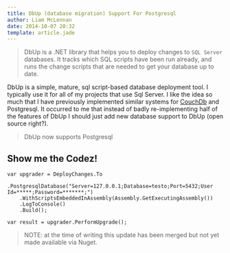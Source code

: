 ```yaml
---
title: DbUp (database migration) Support For Postgresql
author: Liam McLennan
date: 2014-10-07 20:32
template: article.jade
---
```


> DbUp is a .NET library that helps you to deploy changes to `SQL Server` databases. It tracks which SQL scripts have been run already, and runs the change scripts that are needed to get your database up to date.

DbUp is a simple, mature, sql script-based database deployment tool. I typically use it for all of my projects that use Sql Server. I like the idea so much that I have previously implemented similar systems for [CouchDb](https://github.com/liammclennan/couchpotato) and Postgresql. It occurred to me that instead of badly re-implementing half of the features of DbUp I should just add new database support to DbUp (open source right?).

> DbUp now supports Postgresql

Show me the Codez!
------------------

	var upgrader = DeployChanges.To
        .PostgresqlDatabase("Server=127.0.0.1;Database=testo;Port=5432;User Id=*****;Password=*******;")
        .WithScriptsEmbeddedInAssembly(Assembly.GetExecutingAssembly())
        .LogToConsole()
        .Build();

    var result = upgrader.PerformUpgrade();

> NOTE: at the time of writing this update has been merged but not yet made available via Nuget.